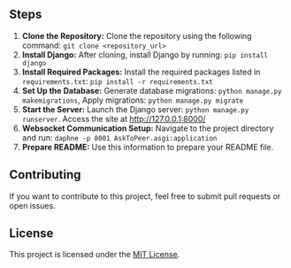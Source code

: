 
## Steps

1. **Clone the Repository:** Clone the repository using the following command: `git clone <repository_url>`
2. **Install Django:** After cloning, install Django by running: `pip install django`
3. **Install Required Packages:** Install the required packages listed in `requirements.txt`: `pip install -r requirements.txt`
4. **Set Up the Database:** Generate database migrations: `python manage.py makemigrations`, Apply migrations: `python manage.py migrate`
5. **Start the Server:** Launch the Django server: `python manage.py runserver`. Access the site at http://127.0.0.1:8000/
6. **Websocket Communication Setup:** Navigate to the project directory and run: `daphne -p 8001 AskToPeer.asgi:application`
7. **Prepare README:** Use this information to prepare your README file.

## Contributing

If you want to contribute to this project, feel free to submit pull requests or open issues.

## License

This project is licensed under the [MIT License](LICENSE).


   
   
